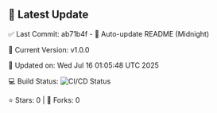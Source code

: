 ## 🚀 Latest Update

✅ Last Commit: ab71b4f - 🤖 Auto-update README (Midnight)

🌟 Current Version: v1.0.0

📅 Updated on: Wed Jul 16 01:05:48 UTC 2025

💻 Build Status: ![CI/CD Status](https://github.com/SaiAryan1784/wedding_frontend/actions/workflows/update-readme.yml/badge.svg)

⭐️ Stars: 0 | 🍴 Forks: 0
